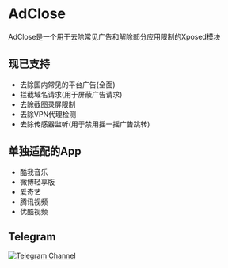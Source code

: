 # AdClose
AdClose是一个用于去除常见广告和解除部分应用限制的Xposed模块

## 现已支持
- 去除国内常见的平台广告(全面)
- 拦截域名请求(用于屏蔽广告请求)
- 去除截图录屏限制
- 去除VPN代理检测
- 去除传感器监听(用于禁用摇一摇广告跳转)

## 单独适配的App
- 酷我音乐
- 微博轻享版
- 爱奇艺
- 腾讯视频
- 优酷视频

## Telegram
<a href="https://t.me/AdClose"><img alt="Telegram Channel" src="https://img.shields.io/badge/Telegram-@AdClose-blue.svg?logo=telegram"></a>  
